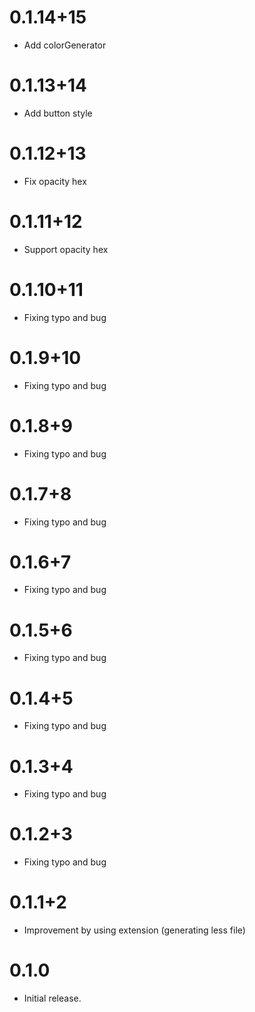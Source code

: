 # 0.1.14+15

* Add colorGenerator

# 0.1.13+14

* Add button style

# 0.1.12+13

* Fix opacity hex

# 0.1.11+12

* Support opacity hex

# 0.1.10+11

* Fixing typo and bug

# 0.1.9+10

* Fixing typo and bug

# 0.1.8+9

* Fixing typo and bug

# 0.1.7+8

* Fixing typo and bug

# 0.1.6+7

* Fixing typo and bug

# 0.1.5+6

* Fixing typo and bug

# 0.1.4+5

* Fixing typo and bug

# 0.1.3+4

* Fixing typo and bug

# 0.1.2+3

* Fixing typo and bug

# 0.1.1+2

* Improvement by using extension (generating less file)

# 0.1.0

* Initial release.
